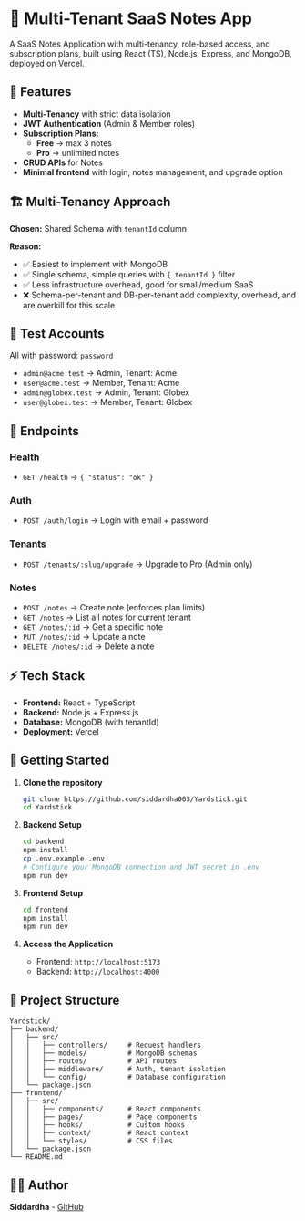 # 📝 Multi-Tenant SaaS Notes App

A SaaS Notes Application with multi-tenancy, role-based access, and subscription plans, built using React (TS), Node.js, Express, and MongoDB, deployed on Vercel.

## 🚀 Features

- **Multi-Tenancy** with strict data isolation
- **JWT Authentication** (Admin & Member roles)
- **Subscription Plans:**
  - **Free** → max 3 notes
  - **Pro** → unlimited notes
- **CRUD APIs** for Notes
- **Minimal frontend** with login, notes management, and upgrade option

## 🏗️ Multi-Tenancy Approach

**Chosen:** Shared Schema with `tenantId` column

**Reason:**
- ✅ Easiest to implement with MongoDB
- ✅ Single schema, simple queries with `{ tenantId }` filter
- ✅ Less infrastructure overhead, good for small/medium SaaS
- ❌ Schema-per-tenant and DB-per-tenant add complexity, overhead, and are overkill for this scale

## 👥 Test Accounts

All with password: `password`

- `admin@acme.test` → Admin, Tenant: Acme
- `user@acme.test` → Member, Tenant: Acme
- `admin@globex.test` → Admin, Tenant: Globex
- `user@globex.test` → Member, Tenant: Globex

## 🔑 Endpoints

### Health
- `GET /health` → `{ "status": "ok" }`

### Auth
- `POST /auth/login` → Login with email + password

### Tenants
- `POST /tenants/:slug/upgrade` → Upgrade to Pro (Admin only)

### Notes
- `POST /notes` → Create note (enforces plan limits)
- `GET /notes` → List all notes for current tenant
- `GET /notes/:id` → Get a specific note
- `PUT /notes/:id` → Update a note
- `DELETE /notes/:id` → Delete a note

## ⚡ Tech Stack

- **Frontend:** React + TypeScript
- **Backend:** Node.js + Express.js
- **Database:** MongoDB (with tenantId)
- **Deployment:** Vercel

## 🚀 Getting Started

1. **Clone the repository**
   ```bash
   git clone https://github.com/siddardha003/Yardstick.git
   cd Yardstick
   ```
   
2. **Backend Setup**
   ```bash
   cd backend
   npm install
   cp .env.example .env
   # Configure your MongoDB connection and JWT secret in .env
   npm run dev
   ```

3. **Frontend Setup**
   ```bash
   cd frontend
   npm install
   npm run dev
   ```

4. **Access the Application**
   - Frontend: `http://localhost:5173`
   - Backend: `http://localhost:4000`

## 📁 Project Structure

```
Yardstick/
├── backend/
│   ├── src/
│   │   ├── controllers/     # Request handlers
│   │   ├── models/          # MongoDB schemas
│   │   ├── routes/          # API routes
│   │   ├── middleware/      # Auth, tenant isolation
│   │   └── config/          # Database configuration
│   └── package.json
├── frontend/
│   ├── src/
│   │   ├── components/      # React components
│   │   ├── pages/           # Page components
│   │   ├── hooks/           # Custom hooks
│   │   ├── context/         # React context
│   │   └── styles/          # CSS files
│   └── package.json
└── README.md
```

## 👨‍💻 Author

**Siddardha** - [GitHub](https://github.com/siddardha003)
